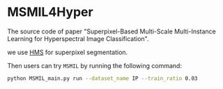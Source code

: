 # MSMIL4Hyper
The source code of paper "Superpixel-Based Multi-Scale Multi-Instance Learning for Hyperspectral Image Classification".

we use [HMS](https://github.com/psellcam/Superpixel-Contracted-Graph-Based-Learning-for-Hyperspectral-Image-Classification) for superpixel segmentation.

Then users can try `MSMIL` by running the following command:
```bash
python MSMIL_main.py run --dataset_name IP --train_ratio 0.03
```
